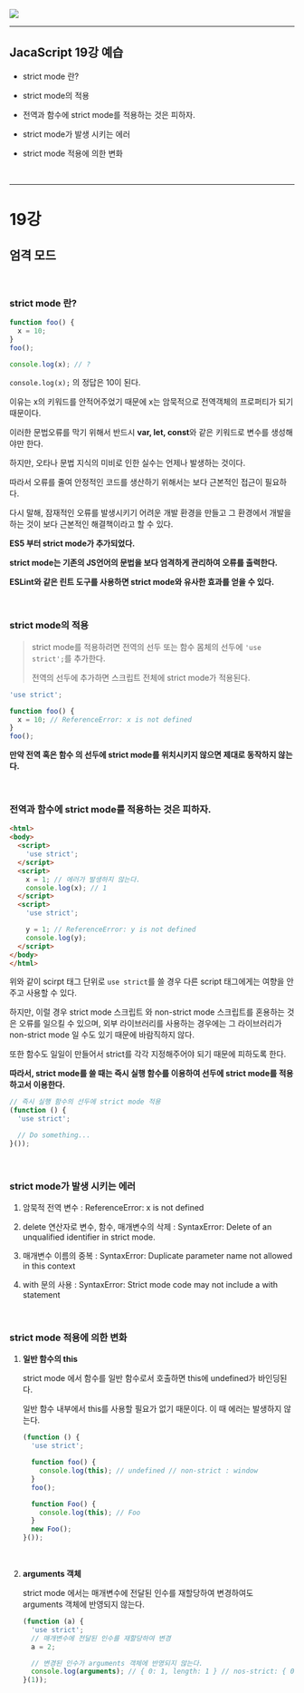 ![](https://user-images.githubusercontent.com/31315644/66104821-b9976b00-e5f4-11e9-84e9-20c797dd2c51.jpeg)

------

## JacaScript 19강 예습

- strict mode 란?

- strict mode의 적용
  
- 전역과 함수에 strict mode를 적용하는 것은 피하자.
  
- strict mode가 발생 시키는 에러
  
- strict mode 적용에 의한 변화
  
  <br/>

------

# 19강 

## 엄격 모드

<br/>

### strict mode 란?

~~~javascript
function foo() {
  x = 10;
}
foo();

console.log(x); // ?
~~~

`console.log(x);` 의 정답은 10이 된다.

이유는 x의 키워드를 안적어주었기 때문에 x는 암묵적으로 전역객체의 프로퍼티가 되기 때문이다.

이러한 문법오류를 막기 위해서 반드시 **var, let, const**와 같은 키워드로 변수를 생성해야만 한다.

하지만, 오타나 문법 지식의 미비로 인한 실수는 언제나 발생하는 것이다. 

따라서 오류를 줄여 안정적인 코드를 생산하기 위해서는 보다 근본적인 접근이 필요하다. 

다시 말해, 잠재적인 오류를 발생시키기 어려운 개발 환경을 만들고 그 환경에서 개발을 하는 것이 보다 근본적인 해결책이라고 할 수 있다.

**ES5 부터 strict mode가 추가되었다.**

**strict mode는 기존의 JS언어의 문법을 보다 엄격하게 관리하여 오류를 출력한다.** 

**ESLint와 같은 린트 도구를 사용하면 strict mode와 유사한 효과를 얻을 수 있다.**

<br/>

### strict mode의 적용

> strict mode를 적용하려면 전역의 선두 또는 함수 몸체의 선두에 `'use strict';`를 추가한다. 
>
> 전역의 선두에 추가하면 스크립트 전체에 strict mode가 적용된다.

~~~javascript
'use strict';

function foo() {
  x = 10; // ReferenceError: x is not defined
}
foo();
~~~

**만약 전역 혹은 함수 의 선두에 strict mode를 위치시키지 않으면 제대로 동작하지 않는다.**

<br/>

### 전역과 함수에 strict mode를 적용하는 것은 피하자.

~~~html
<html>
<body>
  <script>
    'use strict';
  </script>
  <script>
    x = 1; // 에러가 발생하지 않는다.
    console.log(x); // 1
  </script>
  <script>
    'use strict';

    y = 1; // ReferenceError: y is not defined
    console.log(y);
  </script>
</body>
</html>
~~~

위와 같이 scirpt 태그 단위로 `use strict`를 쓸 경우 다른 script 태그에게는 여향을 안주고 사용할 수 있다.

하지만, 이럴 경우 strict mode 스크립트 와 non-strict mode 스크립트를 혼용하는 것은 오류를 일으킬 수 있으며, 외부 라이브러리를 사용하는 경우에는 그 라이브러리가 non-strict mode 일 수도 있기 때문에 바람직하지 않다.

또한 함수도 일일이 만들어서 strict를 각각 지정해주어야 되기 때문에 피하도록 한다.

**따라서, strict mode를 쓸 때는 즉시 실행 함수를 이용하여 선두에 strict mode를 적용하고서 이용한다.**

~~~~ javascript
// 즉시 실행 함수의 선두에 strict mode 적용
(function () {
  'use strict';

  // Do something...
}());
~~~~

<br/>

### strict mode가 발생 시키는 에러

1. 암묵적 전역 변수 : ReferenceError: x is not defined

2. delete 연산자로 변수, 함수, 매개변수의 삭제 : SyntaxError: Delete of an unqualified identifier in strict mode.

3. 매개변수 이름의 중복 : SyntaxError: Duplicate parameter name not allowed in this context

4. with 문의 사용 : SyntaxError: Strict mode code may not include a with statement

   <br/>

###  strict mode 적용에 의한 변화

1. **일반 함수의 this**

   strict mode 에서 함수를 일반 함수로서 호출하면 this에 undefined가 바인딩된다.

   일반 함수 내부에서 this를 사용할 필요가 없기 때문이다. 이 때 에러는 발생하지 않는다.

   ~~~javascript
   (function () {
     'use strict';
   
     function foo() {
       console.log(this); // undefined // non-strict : window
     }
     foo();
   
     function Foo() {
       console.log(this); // Foo
     }
     new Foo();
   }());
   ~~~

   <br/>

2. **arguments 객체**

   strict mode 에서는 매개변수에 전달된 인수를 재할당하여 변경하여도 arguments 객체에 반영되지 않는다.

   ~~~javascript
   (function (a) {
     'use strict';
     // 매개변수에 전달된 인수를 재할당하여 변경
     a = 2;
   
     // 변경된 인수가 arguments 객체에 반영되지 않는다.
     console.log(arguments); // { 0: 1, length: 1 } // nos-strict: { 0: 2, length: 1 }
   }(1));
   ~~~

   <br/>